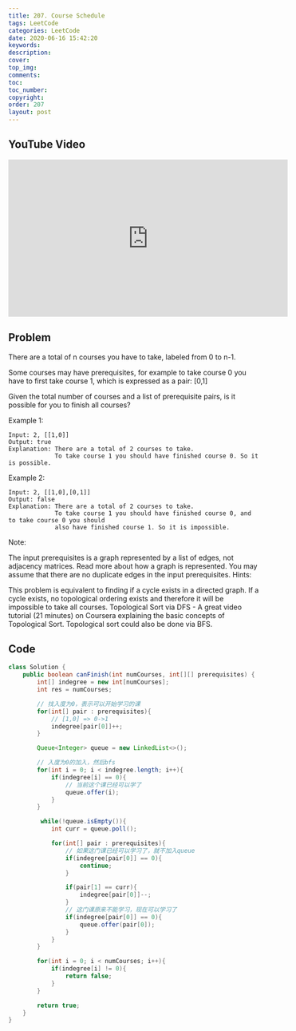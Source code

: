 ```yaml
---
title: 207. Course Schedule
tags: LeetCode
categories: LeetCode
date: 2020-06-16 15:42:20
keywords:
description:
cover:
top_img:
comments:
toc:
toc_number:
copyright:
order: 207
layout: post
---
```


## YouTube Video

<iframe width="560" height="315" src="https://www.youtube.com/embed/oa6uR2yNG_s" frameborder="0" allow="accelerometer; autoplay; encrypted-media; gyroscope; picture-in-picture" allowfullscreen></iframe>

## Problem

There are a total of n courses you have to take, labeled from 0 to n-1.

Some courses may have prerequisites, for example to take course 0 you have to first take course 1, which is expressed as a pair: [0,1]

Given the total number of courses and a list of prerequisite pairs, is it possible for you to finish all courses?

Example 1:

```
Input: 2, [[1,0]]
Output: true
Explanation: There are a total of 2 courses to take.
             To take course 1 you should have finished course 0. So it is possible.
```

Example 2:

```
Input: 2, [[1,0],[0,1]]
Output: false
Explanation: There are a total of 2 courses to take.
             To take course 1 you should have finished course 0, and to take course 0 you should
             also have finished course 1. So it is impossible.
```

Note:

The input prerequisites is a graph represented by a list of edges, not adjacency matrices. Read more about how a graph is represented.
You may assume that there are no duplicate edges in the input prerequisites.
Hints:

This problem is equivalent to finding if a cycle exists in a directed graph. If a cycle exists, no topological ordering exists and therefore it will be impossible to take all courses.
Topological Sort via DFS - A great video tutorial (21 minutes) on Coursera explaining the basic concepts of Topological Sort.
Topological sort could also be done via BFS.

## Code

```java
class Solution {
    public boolean canFinish(int numCourses, int[][] prerequisites) {
        int[] indegree = new int[numCourses];
        int res = numCourses;

        // 找入度为0，表示可以开始学习的课
        for(int[] pair : prerequisites){
            // [1,0] => 0->1
            indegree[pair[0]]++;
        }

        Queue<Integer> queue = new LinkedList<>();

        // 入度为0的加入，然后bfs
        for(int i = 0; i < indegree.length; i++){
            if(indegree[i] == 0){
                // 当前这个课已经可以学了
                queue.offer(i);
            }
        }

         while(!queue.isEmpty()){
            int curr = queue.poll();

            for(int[] pair : prerequisites){
                // 如果这门课已经可以学习了，就不加入queue
                if(indegree[pair[0]] == 0){
                    continue;
                }

                if(pair[1] == curr){
                    indegree[pair[0]]--;
                }
                // 这门课原来不能学习，现在可以学习了
                if(indegree[pair[0]] == 0){
                    queue.offer(pair[0]);
                }
            }
        }

        for(int i = 0; i < numCourses; i++){
            if(indegree[i] != 0){
                return false;
            }
        }

        return true;
    }
}
```
